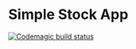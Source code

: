 # Simple Stock App

[![Codemagic build status](https://api.codemagic.io/apps/61b74e5e4e6ece001536de83/61b74e5e4e6ece001536de82/status_badge.svg)](https://codemagic.io/apps/61b74e5e4e6ece001536de83/61b74e5e4e6ece001536de82/latest_build)
